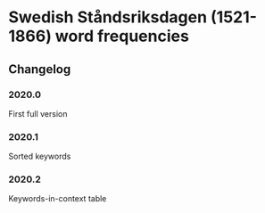 # Swedish Ståndsriksdagen (1521-1866) word frequencies

## Changelog

### 2020.0

First full version

### 2020.1

Sorted keywords

### 2020.2

Keywords-in-context table

